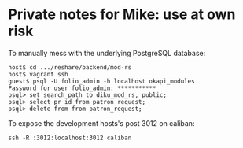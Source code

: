 # Private notes for Mike: use at own risk

To manually mess with the underlying PostgreSQL database:

	host$ cd .../reshare/backend/mod-rs
	host$ vagrant ssh
	guest$ psql -U folio_admin -h localhost okapi_modules
	Password for user folio_admin: ***********
	psql> set search_path to diku_mod_rs, public;
	psql> select pr_id from patron_request;
	psql> delete from from patron_request;

To expose the development hosts's post 3012 on caliban:

	ssh -R :3012:localhost:3012 caliban


